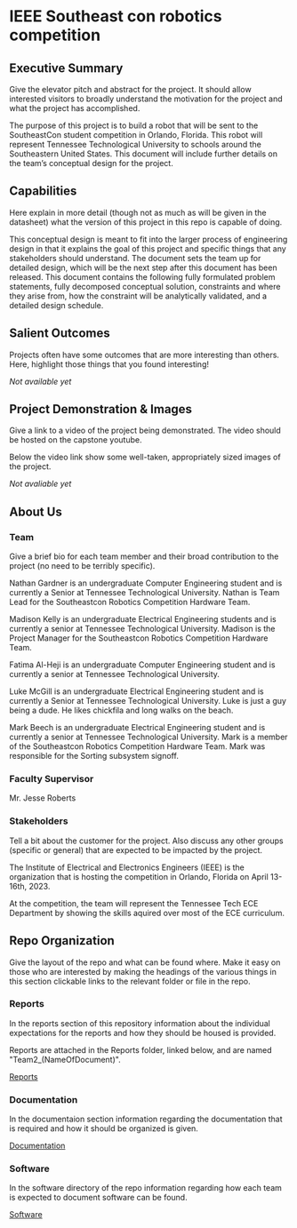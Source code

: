 # IEEE Southeast con robotics competition

## Executive Summary

Give the elevator pitch and abstract for the project. It should allow interested visitors to broadly understand the motivation for the project and what the project has accomplished.

The purpose of this project is to build a robot that will be sent to the SoutheastCon student competition in Orlando, Florida. This robot will represent Tennessee Technological University to schools around the Southeastern United States. This document will include further details on the team’s conceptual design for the project.

## Capabilities

Here explain in more detail (though not as much as will be given in the datasheet) what the version of this project in this repo is capable of doing.

This conceptual design is meant to fit into the larger process of engineering design in that it explains the goal of this project and specific things that any stakeholders should understand. The document sets the team up for detailed design, which will be the next step after this document has been released. This document contains the following fully formulated problem statements, fully decomposed conceptual solution, constraints and where they arise from, how the constraint will be analytically validated, and a detailed design schedule. 

## Salient Outcomes

Projects often have some outcomes that are more interesting than others. Here, highlight those things that you found interesting!

*Not available yet*

## Project Demonstration & Images

Give a link to a video of the project being demonstrated. The video should be hosted on the capstone youtube.

Below the video link show some well-taken, appropriately sized images of the project.

*Not avaliable yet*

## About Us



### Team

Give a brief bio for each team member and their broad contribution to the project (no need to be terribly specific).

Nathan Gardner is an undergraduate Computer Engineering student and is currently a Senior at Tennessee Technological University. Nathan is Team Lead for the Southeastcon Robotics Competition Hardware Team.

Madison Kelly is an undergraduate Electrical Engineering students and is currently a senior at Tennessee Technological University. Madison is the Project Manager for the Southeastcon Robotics Competition Hardware Team.

Fatima Al-Heji is an undergraduate Computer Engineering student and is currently a senior at Tennessee Technological University.

Luke McGill is an undergraduate Electrical Engineering student and is currently a Senior at Tennessee Technological University. Luke is just a guy being a dude. He likes chickfila and long walks on the beach.

Mark Beech is an undergraduate Electrical Engineering student and is currently a senior at Tennessee Technological University. Mark is a member of the Southeastcon Robotics Competition Hardware Team. Mark was responsible for the Sorting subsystem signoff.


### Faculty Supervisor

Mr. Jesse Roberts

### Stakeholders

Tell a bit about the customer for the project. Also discuss any other groups (specific or general) that are expected to be impacted by the project.

The Institute of Electrical and Electronics Engineers (IEEE) is the organization that is hosting the competition in Orlando, Florida on April 13-16th, 2023.

At the competition, the team will represent the Tennessee Tech ECE Department by showing the skills aquired over most of the ECE curriculum.

## Repo Organization

Give the layout of the repo and what can be found where. Make it easy on those who are interested by making the headings of the various things in this section clickable links to the relevant folder or file in the repo.


### Reports

In the reports section of this repository information about the individual expectations for the reports and how they should be housed is provided.

Reports are attached in the Reports folder, linked below, and are named "Team2_(NameOfDocument)".

[Reports](/Reports/)

### Documentation

In the documentaion section information regarding the documentation that is required and how it should be organized is given.

[Documentation](/Documentation/)

### Software

In the software directory of the repo information regarding how each team is expected to document software can be found.

[Software](/Software/)

